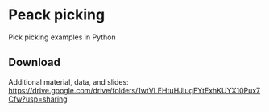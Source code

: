 # Peack picking
Pick picking examples in Python

## Download 

Additional material, data, and slides:
https://drive.google.com/drive/folders/1wtVLEHtuHJIuqFYtExhKUYX10Pux7Cfw?usp=sharing
